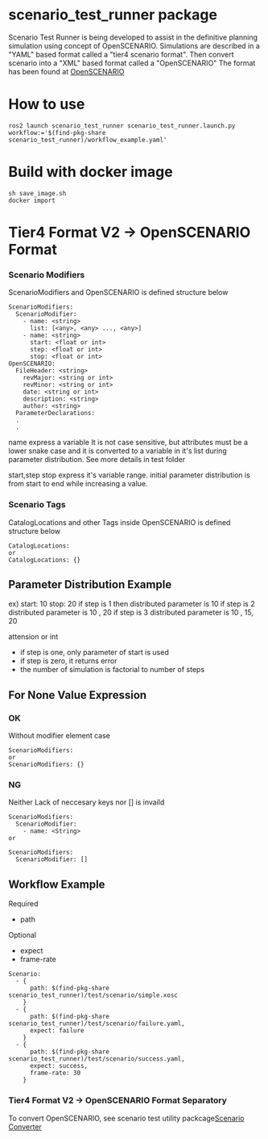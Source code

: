 # scenario_test_runner package

Scenario Test Runner is being developed to assist in the definitive planning
simulation using concept of OpenSCENARIO.
Simulations are described in a "YAML" based format called a "tier4 scenario format".
Then convert scenario into a "XML" based format called a "OpenSCENARIO" The format has been found at [OpenSCENARIO](http://www.openscenario.org/)


# How to use
```
ros2 launch scenario_test_runner scenario_test_runner.launch.py workflow:='$(find-pkg-share scenario_test_runner)/workflow_example.yaml'
```

# Build with docker image

```
sh save_image.sh
docker import
```


# Tier4 Format V2 -> OpenSCENARIO Format

### Scenario Modifiers
ScenarioModifiers and OpenSCENARIO is defined structure below
```
ScenarioModifiers:
  ScenarioModifier:
    - name: <string>
      list: [<any>, <any> ..., <any>]
    - name: <string>
      start: <float or int>
      step: <float or int>
      stop: <float or int>
OpenSCENARIO:
  FileHeader: <string>
    revMajor: <string or int>
    revMinor: <string or int>
    date: <string or int>
    description: <string>
    author: <string>
  ParameterDeclarations:
  .
  .
```
name express a variable It is not case sensitive, but attributes must be a lower snake case and it is converted to a variable in it's list during parameter distribution.
See more details in test folder

start,step stop express it's variable range.
initial parameter distribution is from start to end while increasing a value.

### Scenario Tags
CatalogLocations and other Tags inside OpenSCENARIO is defined structure below
```
CatalogLocations:
or
CatalogLocations: {}
```

## Parameter Distribution Example
ex)
start: 10
stop: 20
if step is 1 then distributed parameter is 10
if step is 2 distributed parameter is 10 , 20
if step is 3 distributed parameter is 10 , 15, 20

attension or int
- if step is one, only parameter of start is used
- if step is zero, it returns error
- the number of simulation is factorial to number of  steps

## For None Value Expression

### OK
Without modifier element case
```
ScenarioModifiers:
or
ScenarioModifiers: {}
```

### NG
Neither Lack of neccesary keys nor [] is invaild
```
ScenarioModifiers:
  ScenarioModifier:
    - name: <String>
or

ScenarioModifiers:
  ScenarioModifier: []
```


## Workflow Example
Required
- path

Optional
- expect
- frame-rate


```
Scenario:
  - {
      path: $(find-pkg-share scenario_test_runner)/test/scenario/simple.xosc
    }
  - {
      path: $(find-pkg-share scenario_test_runner)/test/scenario/failure.yaml,
      expect: failure
    }
  - {
      path: $(find-pkg-share scenario_test_runner)/test/scenario/success.yaml,
      expect: success,
      frame-rate: 30
    }
```

### Tier4 Format V2 -> OpenSCENARIO Format Separatory

To convert OpenSCENARIO, see scenario test utility packcage[Scenario Converter](../scenario_test_utility)


